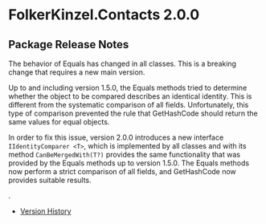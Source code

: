 # FolkerKinzel.Contacts 2.0.0
## Package Release Notes

The behavior of Equals has changed in all classes. This is a breaking change that requires a new main version.

Up to and including version 1.5.0, the Equals methods tried to determine whether the object to be compared describes
 an identical identity. This is different from the systematic comparison of all fields. Unfortunately, this type of 
comparison prevented the rule that GetHashCode should return the same values for equal objects.

In order to fix this issue, version 2.0.0 introduces a new interface `IIdentityComparer <T>`, which is implemented
 by all classes and with its method `CanBeMergedWith(T?)`
provides the same functionality that was provided by the Equals methods up to version 1.5.0.
The Equals methods now perform a strict comparison of all fields, and GetHashCode now provides suitable results.

.

- [Version History](https://github.com/FolkerKinzel/Contacts/releases)
